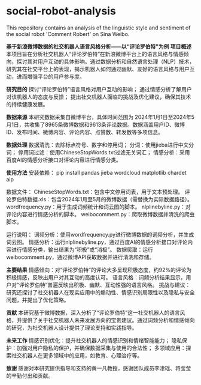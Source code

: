 # social-robot-analysis
This repository contains an analysis of the linguistic style and sentiment of the social robot 'Comment Robert' on Sina Weibo.

**基于新浪微博数据的社交机器人语言风格分析——以“评论罗伯特”为例**
**项目概述**
本项目旨在分析社交机器人“评论罗伯特”在新浪微博平台上的语言风格与情感倾向，探讨其对用户互动的具体影响。通过数据分析和自然语言处理（NLP）技术，研究其在社交平台上的表现，揭示机器人如何通过幽默、友好的语言风格与用户互动，进而增强平台的用户参与度。

**研究目的**
探讨“评论罗伯特”语言风格对用户互动的影响；
通过情感分析了解用户对该机器人的态度与反馈；
提出社交机器人面临的挑战及优化建议，确保其技术的持续健康发展。

**数据来源**
本研究数据采集自微博平台，具体时间范围为 2024年1月1日至2024年5月1日，共收集了8965条微博数据和9613条评论数据。数据涵盖用户ID、微博ID、发布时间、微博内容、评论内容、点赞数、转发数等多项信息。

**数据处理**
数据清洗：去除标点符号、数字和停用词；
分词：使用jieba进行中文分词；
停用词过滤：使用ChineseStopWords.txt过滤无关词汇；
情感分析：采用百度AI的情感分析接口对评论内容进行情感分类。

**使用方法**
安装依赖：
pip install pandas jieba wordcloud matplotlib chardet aip

数据文件：
ChineseStopWords.txt：包含中文停用词表，用于文本预处理。
评论罗伯特数据.xls：包含2024年1月至5月的微博数据（需替换为实际数据路径）。
wordfrequency.py：用于生成词频统计和词云图的脚本。
nlplinebyline.py：对评论内容进行情感分析的脚本。
weibocomment.py：爬取微博数据并清洗的爬虫脚本。

运行说明：
词频分析：使用wordfrequency.py进行微博数据的词频分析，并生成词云图。
情感分析：运行nlplinebyline.py，通过百度AI的情感分析接口对评论内容进行情感分类，输出结果为“积极”或“消极”。
数据爬取：运行weibocomment.py，通过微博API获取数据并进行清洗和存储。

**主要结果**
情感倾向：对“评论罗伯特”的评论大多呈现积极态度，约92%的评论为积极情感，反映出用户对其互动的高度认可。
语言风格：词频分析结果显示，用户对“评论罗伯特”普遍反映出积极、幽默、互动性强的语言风格。
挑战与建议：研究还探讨了社交机器人在现实应用中的煽动性、情感识别局限性以及隐私与安全问题，并提出了优化策略。

**贡献**
本研究基于微博数据，深入分析了“评论罗伯特”这一社交机器人的语言风格，并提供了关于社交机器人未来发展方向的宝贵建议。通过词频分析和情感倾向的研究，为社交机器人设计提供了理论支持和实践指导。

**未来工作**
情感识别优化：提升社交机器人的情感识别和情绪智能能力；
隐私保护：加强对用户隐私的保护，并确保数据采集与使用的合法性；
多领域应用：探索社交机器人在更多领域中的应用，如教育、心理治疗等。

**致谢**
感谢对本研究提供指导和支持的黄一凡教授，感谢团队成员李津瑶、蒋莹莹的辛勤付出和贡献。

